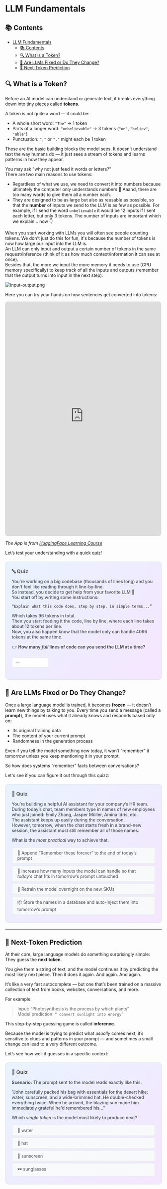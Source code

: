 # LLM Fundamentals

## 📚 Contents
- [LLM Fundamentals](#llm-fundamentals)
  - [📚 Contents](#-contents)
  - [🔍 What is a Token?](#-what-is-a-token)
  - [🔮 Are LLMs Fixed or Do They Change?](#-are-llms-fixed-or-do-they-change)
  - [🔄 Next-Token Prediction](#-next-token-prediction)

## 🔍 What is a Token?

Before an AI model can understand or generate text, it breaks everything down into tiny pieces called **tokens**.

A token is not quite a word — it could be:
- A whole short word: `"The"` → 1 token
- Parts of a longer word: `"unbelievable"` → 3 tokens (`"un"`, `"believ"`, `"able"`)
- Punctuation: `","` or `"."` might each be 1 token

These are the basic building blocks the model sees. It doesn’t understand text the way humans do — it just sees a stream of tokens and learns patterns in how they appear.

You may ask "why not just feed it words or letters?"  
There are two main reasons to use tokens:
- Regardless of what we use, we need to convert it into numbers because ultimately the computer only understands numbers 🔢 Aaand, there are too many words to give them all a number each.
- They are designed to be as large but also as reusable as possible, so that the **number** of inputs we send to the LLM is as few as possible. For example, if I send the word `unbelievable` it would be 12 inputs if I sent each letter, but only 3 tokens. The number of inputs are important which we explain... now 👇

When you start working with LLMs you will often see people counting tokens. We don't just do this for fun, it's because the number of tokens is now how large our input into the LLM is.  
An LLM can only input and output a certain number of tokens in the same request/inference (think of it as how much context/information it can see at once).  
Besides that, the more we input the more memory it needs to use (GPU memory specifically) to keep track of all the inputs and outputs (remember that the output turns into input in the next step). 

![input-output.png](images/input-output.png)

Here you can try your hands on how sentences get converted into tokens:
<iframe
	src="https://agents-course-the-tokenizer-playground.static.hf.space"
	frameborder="0"
	width="500"
	height="750"
	style="border: 1px solid #ccc; border-radius: 8px;"
	loading="lazy">
></iframe>

*The App is from [HuggingFace Learning Course](https://agents-course-the-tokenizer-playground.static.hf.space)*

Let’s test your understanding with a quick quiz!

<!-- 🔍 Token‐capacity calculation (typed answer) -->
<div style="background:linear-gradient(135deg,#e8f2ff 0%,#f5e6ff 100%);padding:20px;border-radius:10px;margin:20px 0;border:1px solid #d1e7dd;">
  <h3 style="margin:0 0 8px;color:#5a5a5a;">🔤 Quiz</h3>
  <p style="color:#495057; font-weight:500;">
    You’re working on a big codebase (thousands of lines long) and you don't feel like reading through it line-by-line. <br>
    So instead, you decide to get help from your favorite LLM 🤖<br>
    You start off by writing some instructions:

    “Explain what this code does, step by step, in simple terms...”
  <p style="color:#495057; font-weight:500;">
    Which takes 96 tokens in total.<br>
    Then you start feeding it the code, line by line, where each line takes about 12 tokens per line.<br>
    Now, you also happen know that the model only can handle 4096 tokens at the same time.<br>
  </p>
  <p style="color:#495057; font-weight:500;">
    👉 <strong>How many <em>full</em> lines of code can you send the LLM at a time?</strong>
  </p>

  <style>
    /* hide the native number-input arrows */
    #cap-input::-webkit-inner-spin-button,
    #cap-input::-webkit-outer-spin-button {
      -webkit-appearance: none;
      margin: 0;
    }
    #cap-input {
      -moz-appearance: textfield;
    }
    /* your existing valid/invalid styling… */
    #cap-input { margin:6px 0 4px; padding:6px 10px; border:2px solid #e9ecef; border-radius:6px; width:120px; font-size:1em; }
    #cap-input:focus { outline:none; border-color:#6ea8fe; }
    #cap-input:valid { background:#d4edda; border-color:#28a745; color:#155724; }
    #cap-input:invalid:not(:placeholder-shown) { background:#f8d7da; border-color:#dc3545; color:#721c24; }
    .feedback-cap { display:none; margin:4px 0; padding:8px 16px; border-radius:6px; }
    #cap-input:valid + .feedback-cap[data-feedback="correct"],
    #cap-input:invalid:not(:placeholder-shown) + .feedback-cap[data-feedback="wrong"] {
      display:block;
    }
    .feedback-cap[data-feedback="correct"] { background:#d1f2eb; color:#0c5d56; border:1px solid #a3d9cc; }
    .feedback-cap[data-feedback="wrong"]   { background:#fce8e6; color:#58151c; border:1px solid #f5b7b1; }
  </style>

  <input
    id="cap-input"
    type="number"
    placeholder="---"
    min="333"
    max="333"
    step="1"
    required>

  <div class="feedback-cap" data-feedback="correct">✅ Right! 333 lines.</div>
  <div class="feedback-cap" data-feedback="wrong">❌ Nope, that’s not it.</div>
</div>

<script>
  // prevent Up/Down arrows from jumping to 333 when empty
  document.getElementById('cap-input')
    .addEventListener('keydown', function(e) {
      if ((e.key === 'ArrowUp' || e.key === 'ArrowDown') && this.value === '') {
        e.preventDefault();
      }
    });
</script>



## 🔮 Are LLMs Fixed or Do They Change?

Once a large language model is trained, it becomes **frozen** — it doesn’t learn new things by talking to you. Every time you send a message (called a **prompt**), the model uses what it already knows and responds based only on:
- Its original training data
- The content of your current prompt
- Randomness in the generation process

Even if you tell the model something new today, it won’t “remember” it tomorrow unless you keep mentioning it in your prompt.

So how does systems “remember” facts between conversations?

Let's see if you can figure it out through this quizz:

<!-- 🔮 Frozen-model memory dilemma (harder) -->
<div style="background:linear-gradient(135deg,#e8f2ff 0%,#f5e6ff 100%);padding:20px;border-radius:10px;margin:20px 0;border:1px solid #d1e7dd;">

<h3 style="margin:0 0 8px;color:#5a5a5a;">🧠 Quiz</h3>
<p style="color:#495057; font-weight:500;">
You’re building a helpful AI assistant for your company’s HR team.<br>
During today’s chat, team members type in names of new employees who just joined: Emily Zhang, Jasper Müller, Amina Idris, etc.<br>
The assistant keeps up easily during the conversation.<br>
However, tomorrow, when the chat starts fresh in a brand-new session, the assistant must still remember all of those names.
<p style="color:#495057; font-weight:500;">What is the <em>most practical</em> way to achieve that.</p>

<style>
.quiz-container-sku{position:relative}
.quiz-option-sku{display:block;margin:4px 0;padding:8px 16px;background:#f8f9fa;border-radius:6px;cursor:pointer;transition:.2s;border:2px solid #e9ecef;color:#495057}
.quiz-option-sku:hover{background:#fff;transform:translateY(-1px);border-color:#dee2e6}
.quiz-radio-sku{display:none}
.quiz-radio-sku:checked+.quiz-option-sku[data-correct="true"]{background:#d4edda;color:#155724;border-color:#c3e6cb}
.quiz-radio-sku:checked+.quiz-option-sku:not([data-correct="true"]){background:#f8d7da;color:#721c24;border-color:#f5b7b1}
.feedback-sku{display:none;margin:4px 0;padding:8px 16px;border-radius:6px}
#sku-correct:checked~.feedback-sku[data-feedback="correct"],
#sku-wrong1:checked~.feedback-sku[data-feedback="wrong"],
#sku-wrong2:checked~.feedback-sku[data-feedback="wrong"],
#sku-wrong3:checked~.feedback-sku[data-feedback="wrong"]{display:block}
.feedback-sku[data-feedback="correct"]{background:#d1f2eb;color:#0c5d56;border:1px solid #a3d9cc}
.feedback-sku[data-feedback="wrong"]{background:#fce8e6;color:#58151c;border:1px solid #f5b7b1}
</style>

<div class="quiz-container-sku">
  <input type="radio" name="quiz-sku" id="sku-wrong1" class="quiz-radio-sku">
  <label for="sku-wrong1" class="quiz-option-sku" data-correct="false">🔖 Append “Remember these forever” to the end of today’s prompt</label>

  <input type="radio" name="quiz-sku" id="sku-wrong2" class="quiz-radio-sku">
  <label for="sku-wrong2" class="quiz-option-sku" data-correct="false">🧹 Increase how many inputs the model can handle so that <em>today’s</em> chat fits in tomorrow’s prompt untouched</label>

  <input type="radio" name="quiz-sku" id="sku-wrong3" class="quiz-radio-sku">
  <label for="sku-wrong3" class="quiz-option-sku" data-correct="false">🔧 Retrain the model overnight on the new SKUs</label>

  <input type="radio" name="quiz-sku" id="sku-correct" class="quiz-radio-sku">
  <label for="sku-correct" class="quiz-option-sku" data-correct="true">📦 Store the names in a database and auto-inject them into tomorrow’s prompt</label>

  <div class="feedback-sku" data-feedback="correct">✅ Correct! Frozen weights can’t learn overnight—you must feed yesterday’s SKUs back in (fetching from a database is fastest and cheapest).</div>
  <div class="feedback-sku" data-feedback="wrong">❌ Prompts alone can’t alter weights, massive context gets expensive, and retraining the model is often overkill (especially if it's needed frequently).</div>
</div>
</div>


---

## 🔄 Next-Token Prediction

At their core, large language models do something surprisingly simple:  
They guess the **next token**.

You give them a string of text, and the model continues it by predicting the most likely next piece. Then it does it again. And again. And again.

It’s like a very fast autocomplete — but one that’s been trained on a massive collection of text from books, websites, conversations, and more.

For example:
> Input: “Photosynthesis is the process by which plants”  
> Model prediction: `“ convert sunlight into energy”`

This step-by-step guessing game is called **inference**.

Because the model is trying to predict what *usually* comes next, it’s sensitive to clues and patterns in your prompt — and sometimes a small change can lead to a very different outcome.

Let’s see how well it guesses in a specific context:

<!-- 🔄 Next token – tricky semantic cue -->
<div style="background:linear-gradient(135deg,#e8f2ff 0%,#f5e6ff 100%);padding:20px;border-radius:10px;margin:20px 0;border:1px solid #d1e7dd;">

<h3 style="margin:0 0 8px;color:#5a5a5a;">📝 Quiz</h3>
<p style="color:#495057; font-weight:500;">
<strong>Scenario:</strong> The prompt sent to the model reads exactly like this:
</p>

<p style="color:#495057; font-weight:500;">
"John carefully packed his bag with essentials for the desert hike: water, sunscreen, and a wide-brimmed hat. He double-checked everything twice. When he arrived, the blazing sun made him immediately grateful he'd remembered his..."
</p>

<p style="color:#495057; font-weight:500;">Which <em>single token</em> is the model most likely to produce next?</p>

<style>
.quiz-container-next-tricky{position:relative}
.quiz-option-next-tricky{display:block;margin:4px 0;padding:8px 16px;background:#f8f9fa;border-radius:6px;cursor:pointer;transition:.2s;border:2px solid #e9ecef;color:#495057}
.quiz-option-next-tricky:hover{background:#fff;transform:translateY(-1px);border-color:#dee2e6}
.quiz-radio-next-tricky{display:none}
.quiz-radio-next-tricky:checked+.quiz-option-next-tricky[data-correct="true"]{background:#d4edda;color:#155724;border-color:#c3e6cb}
.quiz-radio-next-tricky:checked+.quiz-option-next-tricky:not([data-correct="true"]){background:#f8d7da;color:#721c24;border-color:#f5c6cb}
.feedback-next-tricky{display:none;margin:4px 0;padding:8px 16px;border-radius:6px}
#next-tricky-correct:checked~.feedback-next-tricky[data-feedback="correct"],
#next-tricky-wrong1:checked~.feedback-next-tricky[data-feedback="wrong"],
#next-tricky-wrong2:checked~.feedback-next-tricky[data-feedback="wrong"],
#next-tricky-wrong3:checked~.feedback-next-tricky[data-feedback="wrong"]{display:block}
.feedback-next-tricky[data-feedback="correct"]{background:#d1f2eb;color:#0c5d56;border:1px solid #a3d9cc}
.feedback-next-tricky[data-feedback="wrong"]{background:#fce8e6;color:#58151c;border:1px solid #f5b7b1}
</style>

<div class="quiz-container-next-tricky">
  <input type="radio" name="quiz-next-tricky" id="next-tricky-wrong1" class="quiz-radio-next-tricky">
  <label for="next-tricky-wrong1" class="quiz-option-next-tricky" data-correct="false">🥤 water</label>

  <input type="radio" name="quiz-next-tricky" id="next-tricky-correct" class="quiz-radio-next-tricky">
  <label for="next-tricky-correct" class="quiz-option-next-tricky" data-correct="true">🎩 hat</label>

  <input type="radio" name="quiz-next-tricky" id="next-tricky-wrong2" class="quiz-radio-next-tricky">
  <label for="next-tricky-wrong2" class="quiz-option-next-tricky" data-correct="false">🧴 sunscreen</label>

  <input type="radio" name="quiz-next-tricky" id="next-tricky-wrong3" class="quiz-radio-next-tricky">
  <label for="next-tricky-wrong3" class="quiz-option-next-tricky" data-correct="false">🕶️ sunglasses</label>

  <div class="feedback-next-tricky" data-feedback="correct">✅ Exactly! Context indicates intense sun ("blazing sun"), making "hat" the strongest logical continuation.</div>
  <div class="feedback-next-tricky" data-feedback="wrong">❌ Read again carefully. What specific clue ("blazing sun") makes a particular item most relevant?<br>If you think your answer is better, that's cause it might be, but the LLM only guesses based on this limited context.</div>
</div>
</div>


